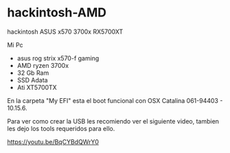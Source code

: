 # hackintosh-AMD
hackintosh ASUS x570 3700x RX5700XT

Mi Pc
* asus rog strix x570-f gaming
* AMD ryzen 3700x
* 32 Gb Ram
* SSD Adata
* Ati XT5700TX

En la carpeta "My EFI" esta el boot funcional con OSX Catalina 061-94403 - 10.15.6.

Para ver como crear la USB les recomiendo ver el siguiente video, tambien les dejo los tools requeridos para ello.

https://youtu.be/BqCYBdQWrY0
